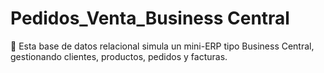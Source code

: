 # Pedidos_Venta_Business Central
🏪 Esta base de datos relacional simula un mini-ERP tipo Business Central, gestionando clientes, productos, pedidos y facturas.
